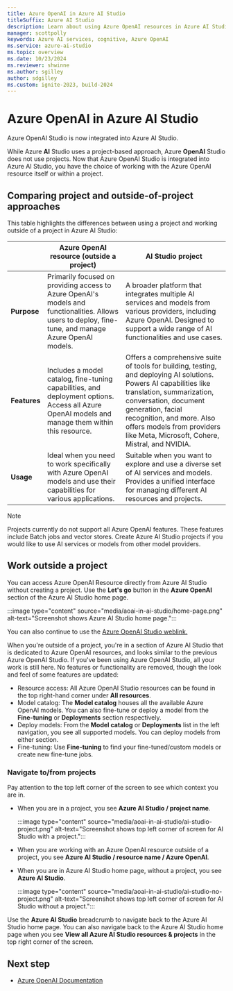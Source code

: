 ```yaml
---
title: Azure OpenAI in Azure AI Studio
titleSuffix: Azure AI Studio
description: Learn about using Azure OpenAI resources in Azure AI Studio.
manager: scottpolly
keywords: Azure AI services, cognitive, Azure OpenAI
ms.service: azure-ai-studio
ms.topic: overview
ms.date: 10/23/2024
ms.reviewer: shwinne
ms.author: sgilley
author: sdgilley
ms.custom: ignite-2023, build-2024
---
```


# Azure OpenAI in Azure AI Studio

Azure OpenAI Studio is now integrated into Azure AI Studio.

While Azure **AI** Studio uses a project-based approach, Azure **OpenAI** Studio does not use projects. Now that Azure OpenAI Studio is integrated into Azure AI Studio, you have the choice of working with the Azure OpenAI resource itself or within a project.

## Comparing project and outside-of-project approaches

This table highlights the differences between using a project and working outside of a project in Azure AI Studio:


|  | **Azure OpenAI resource (outside a project)** | **AI Studio project** |
|--|--|--|
| **Purpose** | Primarily focused on providing access to Azure OpenAI's models and functionalities. Allows users to deploy, fine-tune, and manage Azure OpenAI models. |  A broader platform that integrates multiple AI services and models from various providers, including Azure OpenAI. Designed to support a wide range of AI functionalities and use cases. |
| **Features** | Includes a model catalog, fine-tuning capabilities, and deployment options. Access all Azure OpenAI models and manage them within this resource. | Offers a comprehensive suite of tools for building, testing, and deploying AI solutions. Powers AI capabilities like translation, summarization, conversation, document generation, facial recognition, and more. Also offers models from providers like Meta, Microsoft, Cohere, Mistral, and NVIDIA. |
| **Usage** | Ideal when you need to work specifically with Azure OpenAI models and use their capabilities for various applications. | Suitable when you want to explore and use a diverse set of AI services and models. Provides a unified interface for managing different AI resources and projects. |

> [!NOTE]
> Projects currently do not support all Azure OpenAI features. These features include Batch jobs and vector stores. Create Azure AI Studio projects if you would like to use AI services or models from other model providers. 

## Work outside a project

You can access Azure OpenAI Resource directly from Azure AI Studio without creating a project. Use the **Let's go** button in the **Azure OpenAI** section of the Azure AI Studio home page.

:::image type="content" source="media/aoai-in-ai-studio/home-page.png" alt-text="Screenshot shows Azure AI Studio home page.":::

You can also continue to use the [Azure OpenAI Studio weblink.](https://oai.azure.com) 

When you're outside of a project, you're in a section of Azure AI Studio that is dedicated to Azure OpenAI resources, and looks similar to the previous Azure OpenAI Studio.
If you've been using Azure OpenAI Studio, all your work is still here. No features or functionality are removed, though the look and feel of some features are updated:

* Resource access: All Azure OpenAI Studio resources can be found in the top right-hand corner under **All resources**.
* Model catalog: The **Model catalog** houses all the available Azure OpenAI models. You can also fine-tune or deploy a model from the **Fine-tuning** or **Deployments** section respectively.
* Deploy models: From the **Model catalog** or **Deployments** list in the left navigation, you  see all supported models. You can deploy models from either section.
* Fine-tuning: Use **Fine-tuning** to find your fine-tuned/custom models or create new fine-tune jobs.

### Navigate to/from projects

Pay attention to the top left corner of the screen to see which context you are in.

* When you are in a project, you see **Azure AI Studio / project name**.

    :::image type="content" source="media/aoai-in-ai-studio/ai-studio-project.png" alt-text="Screenshot shows top left corner of screen for AI Studio with a project.":::

* When you are working with an Azure OpenAI resource outside of a project, you see **Azure AI Studio / resource name / Azure OpenAI**.

* When you are in Azure AI Studio home page, without a project, you see **Azure AI Studio**.

    :::image type="content" source="media/aoai-in-ai-studio/ai-studio-no-project.png" alt-text="Screenshot shows top left corner of screen for AI Studio without a project.":::

Use the **Azure AI Studio** breadcrumb to navigate back to the Azure AI Studio home page. You can also navigate back to the Azure AI Studio home page when you see **View all Azure AI Studio resources & projects** in the top right corner of the screen.

## Next step

* [Azure OpenAI Documentation](/azure/ai-services/openai/)
